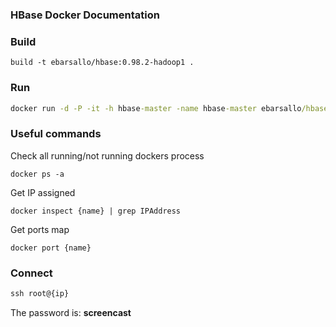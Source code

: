 ### HBase Docker Documentation

### Build

`build -t ebarsallo/hbase:0.98.2-hadoop1 .`

### Run
```bat
docker run -d -P -it -h hbase-master -name hbase-master ebarsallo/hbase:0.98.2-hadoop1
```

### Useful commands
Check all running/not running dockers process
```
docker ps -a
```

Get IP assigned
```
docker inspect {name} | grep IPAddress
```

Get ports map
```
docker port {name}
```

### Connect
```bat
ssh root@{ip}
```
The password is: **screencast**

